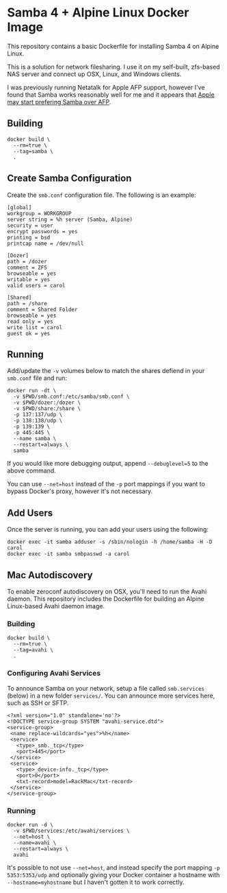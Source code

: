 # Samba 4 + Alpine Linux Docker Image

This repository contains a basic Dockerfile for installing Samba 4
on Alpine Linux.

This is a solution for network filesharing. I use it on my self-built,
zfs-based NAS server and connect up OSX, Linux, and Windows clients.

I was previously running Netatalk for Apple AFP support, however
I've found that Samba works reasonably well for me and it appears
that [Apple may start prefering Samba over AFP](http://appleinsider.com/articles/13/06/11/apple-shifts-from-afp-file-sharing-to-smb2-in-os-x-109-mavericks).

## Building

```
docker build \
  --rm=true \
  --tag=samba \
  .
```

## Create Samba Configuration

Create the `smb.conf` configuration file. The following is an example:

```
[global]
workgroup = WORKGROUP
server string = %h server (Samba, Alpine)
security = user
encrypt passwords = yes
printing = bsd
printcap name = /dev/null

[Dozer]
path = /dozer
comment = ZFS
browseable = yes
writable = yes
valid users = carol

[Shared]
path = /share
comment = Shared Folder
browseable = yes
read only = yes
write list = carol
guest ok = yes
```

## Running

Add/update the `-v` volumes below to match the shares defiend in your
`smb.conf` file and run:

```
docker run -dt \
  -v $PWD/smb.conf:/etc/samba/smb.conf \
  -v $PWD/dozer:/dozer \
  -v $PWD/share:/share \
  -p 137:137/udp \
  -p 138:138/udp \
  -p 139:139 \
  -p 445:445 \
  --name samba \
  --restart=always \
  samba
```

If you would like more debugging output, append `--debuglevel=5` to
the above command.

You can use `--net=host` instead of the `-p` port mappings if you want
to bypass Docker's proxy, however it's not necessary.

## Add Users

Once the server is running, you can add your users using the following:

```
docker exec -it samba adduser -s /sbin/nologin -h /home/samba -H -D carol
docker exec -it samba smbpasswd -a carol
```

## Mac Autodiscovery

To enable zeroconf autodiscovery on OSX, you'll need to run the Avahi
daemon. This repository includes the Dockerfile for building an
Alpine Linux-based Avahi daemon image.

### Building

```
docker build \
  --rm=true \
  --tag=avahi \
  .
```

### Configuring Avahi Services

To announce Samba on your network, setup a file called `smb.services`
(below) in a new folder `services/`. You can announce more services
here, such as SSH or SFTP.

```
<?xml version="1.0" standalone='no'?>
<!DOCTYPE service-group SYSTEM "avahi-service.dtd">
<service-group>
 <name replace-wildcards="yes">%h</name>
 <service>
   <type>_smb._tcp</type>
   <port>445</port>
 </service>
 <service>
   <type>_device-info._tcp</type>
   <port>0</port>
   <txt-record>model=RackMac</txt-record>
 </service>
</service-group>
```


### Running

```
docker run -d \
  -v $PWD/services:/etc/avahi/services \
  --net=host \
  --name=avahi \
  --restart=always \
  avahi
```

It's possible to not use `--net=host`, and instead specify the port mapping
`-p 5353:5353/udp` and optionally giving your Docker container a hostname
with `--hostname=myhostname` but I haven't gotten it to work correctly.



